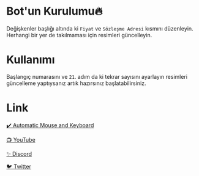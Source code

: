# Bot'un Kurulumu🔥

Değişkenler başlığı altında ki `Fiyat` ve `Sözleşme Adresi` kısmını düzenleyin.
    Herhangi bir yer de takılmaması için resimleri güncelleyin.

# Kullanımı

Başlangıç numarasını ve `21`. adım da ki tekrar sayısını ayarlayın resimleri güncelleme yaptıysanız artık hazırsınız başlatabilirsiniz.

# Link

[✔️ Automatic Mouse and Keyboard](https://dosya.co/941kkbwf4b8e/Automatic_Mouse_and_Keyboard_6.1.5.2_+_Crack.rar.html)

[📺 YouTube](https://www.youtube.com/channel/UCEKm5HWa_NcVglsMKdMHQcQ)

[✨ Discord](https://discord.gg/YtzDYncHVp)

[🐦 Twitter](https://twitter.com/ssefacelebi)

